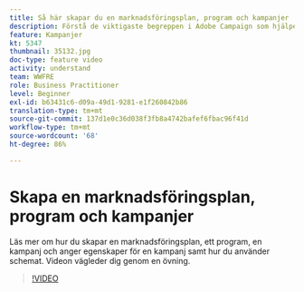 ```yaml
---
title: Så här skapar du en marknadsföringsplan, program och kampanjer
description: Förstå de viktigaste begreppen i Adobe Campaign som hjälper dig att effektivt planera, genomföra och mäta kampanjer över flera kanaler.
feature: Kampanjer
kt: 5347
thumbnail: 35132.jpg
doc-type: feature video
activity: understand
team: WWFRE
role: Business Practitioner
level: Beginner
exl-id: b63431c6-d09a-49d1-9281-e1f260842b86
translation-type: tm+mt
source-git-commit: 137d1e0c36d038f3fb8a4742bafef6fbac96f41d
workflow-type: tm+mt
source-wordcount: '68'
ht-degree: 86%

---
```


# Skapa en marknadsföringsplan, program och kampanjer

Läs mer om hur du skapar en marknadsföringsplan, ett program, en kampanj och anger egenskaper för en kampanj samt hur du använder schemat.
Videon vägleder dig genom en övning.

>[!VIDEO](https://video.tv.adobe.com/v/35132?quality=12)
